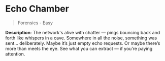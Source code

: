 # Echo Chamber

> Forensics - Easy

**Description**: The network's alive with chatter — pings bouncing back and forth like whispers in a cave. Somewhere in all the noise, something was sent… deliberately. Maybe it’s just empty echo requests. Or maybe there’s more than meets the eye. See what you can extract — if you’re paying attention.
